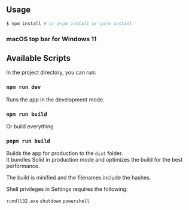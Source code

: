 ## Usage

```bash
$ npm install # or pnpm install or yarn install
```

### macOS top bar for Windows 11

## Available Scripts

In the project directory, you can run:

### `npm run dev`

Runs the app in the development mode.

### `npm run build`

Or build everything

### `pnpm run build`

Builds the app for production to the `dist` folder.<br>
It bundles Solid in production mode and optimizes the build for the best performance.

The build is minified and the filenames include the hashes.<br>

Shell privileges in Settings requires the following:

`rundll32.exe`
`shutdown`
`powershell`